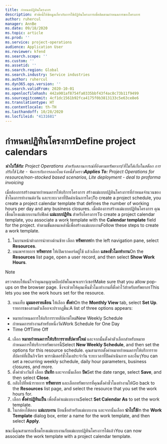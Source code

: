 ```yaml
---
title: กำหนดปฏิทินโครงการ
description: หัวข้อนี้ให้ข้อมูลเกี่ยวกับการใช้ปฏิทินโครงการเพื่อติดตามกำหนดการของโครงการ
author: ruhercul
manager: AnnBe
ms.date: 09/18/2020
ms.topic: article
ms.prod: ''
ms.service: project-operations
audience: Application User
ms.reviewer: kfend
ms.search.scope: ''
ms.custom: ''
ms.assetid: ''
ms.search.region: Global
ms.search.industry: Service industries
ms.author: ruhercul
ms.dyn365.ops.version: ''
ms.search.validFrom: 2020-10-01
ms.openlocfilehash: 442a901af8754fa0335bbf43f4ac8c73b11f9499
ms.sourcegitcommit: 4cf1dc1561b92fca4175f0b3813133c5e63ce8e6
ms.translationtype: HT
ms.contentlocale: th-TH
ms.lasthandoff: 10/28/2020
ms.locfileid: "4131681"
---
```

# <a name="define-project-calendars"></a><span data-ttu-id="f7e0d-103">กำหนดปฏิทินโครงการ</span><span class="sxs-lookup"><span data-stu-id="f7e0d-103">Define project calendars</span></span>

<span data-ttu-id="f7e0d-104">_**นำไปใช้กับ:** Project Operations สำหรับสถานการณ์ที่อิงตามทรัพยากร/ที่ไม่ได้เก็บในสต็อก การปรับใช้ Lite - จัดการกับการออกใบแจ้งหนี้ชั่วคราว_</span><span class="sxs-lookup"><span data-stu-id="f7e0d-104">_**Applies To:** Project Operations for resource/non-stocked based scenarios, Lite deployment - deal to proforma invoicing_</span></span>

<span data-ttu-id="f7e0d-105">เมื่อต้องการสร้างหมายกำหนดการให้บริการโครงการ สร้างแม่แบบปฏิทินโครงการที่กำหนดจำนวนของชั่วโมงการทำงานต่อวัน และระยะเวลาที่ปิดดำเนินการใดๆ</span><span class="sxs-lookup"><span data-stu-id="f7e0d-105">To create a project schedule, you create a project calendar template that defines the number of working hours per day and any business closures.</span></span> <span data-ttu-id="f7e0d-106">เมื่อต้องการสร้างแม่แบบปฏิทินโครงการ คุณเชื่อมโยงแม่แบบงานกับฟิลด์ **แม่แบบปฏิทิน** สำหรับโครงการ</span><span class="sxs-lookup"><span data-stu-id="f7e0d-106">To create a project calendar template, you associate a work template with the **Calendar template** field for the project.</span></span> <span data-ttu-id="f7e0d-107">ทำตามขั้นตอนเหล่านี้เพื่อสร้างแม่แบบงาน</span><span class="sxs-lookup"><span data-stu-id="f7e0d-107">Follow these steps to create a work template.</span></span>

1. <span data-ttu-id="f7e0d-108">ในบานหน้าต่างการนำทางด้านซ้าย เลือก **ทรัพยากร**</span><span class="sxs-lookup"><span data-stu-id="f7e0d-108">In the left navigation pane, select **Resources**.</span></span> 
2. <span data-ttu-id="f7e0d-109">บนเพจรายการ **ทรัพยากร** ให้เปิดเรกคอร์ดผู้ใช้ แล้วเลือก **แสดงชั่วโมงทำงาน**</span><span class="sxs-lookup"><span data-stu-id="f7e0d-109">On the **Resources** list page, open a user record, and then select **Show Work Hours**.</span></span>

  > [!NOTE]
  > <span data-ttu-id="f7e0d-110">ตรวจสอบให้แน่ใจว่าคุณอนุญาตป๊อปอัพในเพจเบราว์เซอร์</span><span class="sxs-lookup"><span data-stu-id="f7e0d-110">Make sure that you allow pop-ups on the browser page.</span></span> <span data-ttu-id="f7e0d-111">ซึ่งจะช่วยให้คุณเห็นชั่วโมงทำงานที่ตั้งค่าไว้สำหรับทรัพยากร</span><span class="sxs-lookup"><span data-stu-id="f7e0d-111">This lets you see the work hours set for the resource.</span></span>
  
3. <span data-ttu-id="f7e0d-112">บนแท็บ **มุมมองรายเดือน** ให้เลือก **ตั้งค่า**</span><span class="sxs-lookup"><span data-stu-id="f7e0d-112">On the **Monthly View** tab, select **Set Up**.</span></span> <span data-ttu-id="f7e0d-113">รายการของสามตัวเลือกจะปรากฏขึ้น:</span><span class="sxs-lookup"><span data-stu-id="f7e0d-113">A list of three options appears:</span></span> 

  - <span data-ttu-id="f7e0d-114">หมายกำหนดการให้บริการรายสัปดาห์ใหม่</span><span class="sxs-lookup"><span data-stu-id="f7e0d-114">New Weekly Schedule</span></span>
  - <span data-ttu-id="f7e0d-115">กำหนดการทำงานสำหรับหนึ่งวัน</span><span class="sxs-lookup"><span data-stu-id="f7e0d-115">Work Schedule for One Day</span></span>
  - <span data-ttu-id="f7e0d-116">Time Off</span><span class="sxs-lookup"><span data-stu-id="f7e0d-116">Time Off</span></span>

4. <span data-ttu-id="f7e0d-117">เลือก **หมายกำหนดการให้บริการรายสัปดาห์ใหม่** และจากนั้นตั้งค่าตัวเลือกสำหรับหมายกำหนดการให้บริการทรัพยากรนี้</span><span class="sxs-lookup"><span data-stu-id="f7e0d-117">Select **New Weekly Schedule**, and then set the options for this resource schedule.</span></span> <span data-ttu-id="f7e0d-118">คุณสามารถตั้งค่าหมายกำหนดการให้บริการรายสัปดาห์ที่เป็นกิจวัตร พารามิเตอร์ชั่วโมงประจำวัน ระยะเวลาที่ปิดดำเนินการ และอื่นๆ</span><span class="sxs-lookup"><span data-stu-id="f7e0d-118">You can set a recurring weekly schedule, daily hour parameters, business closures, and more.</span></span>
5. <span data-ttu-id="f7e0d-119">ตั้งค่าช่วงวันที่ เลือก **บันทึก** และจากนั้นเลือก **ปิด**</span><span class="sxs-lookup"><span data-stu-id="f7e0d-119">Set the date range, select **Save**, and then select **Close**.</span></span> 
6. <span data-ttu-id="f7e0d-120">กลับไปที่หน้ารายการ **ทรัพยากร** และเลือกทรัพยากรที่คุณตั้งค่าชั่วโมงทำงานให้</span><span class="sxs-lookup"><span data-stu-id="f7e0d-120">Go back to the **Resources** list page, and select the resource that you set the work hours for.</span></span> 
7. <span data-ttu-id="f7e0d-121">เลือก **ตั้งค่าปฏิทินเป็น** เพื่อตั้งค่าแม่แบบงาน</span><span class="sxs-lookup"><span data-stu-id="f7e0d-121">Select **Set Calendar As** to set the work template.</span></span> 
8. <span data-ttu-id="f7e0d-122">ในกล่องโต้ตอบ **แม่แบบงาน** ป้อนชื่อสำหรับแม่แบบงาน และจากนั้นเลือก **นำไปใช้**</span><span class="sxs-lookup"><span data-stu-id="f7e0d-122">In the **Work Template** dialog box, enter a name for the work template, and then select **Apply**.</span></span> 

<span data-ttu-id="f7e0d-123">ขณะนี้คุณสามารถเชื่อมโยงแม่แบบงานกับแม่แบบปฏิทินโครงการได้แล้ว</span><span class="sxs-lookup"><span data-stu-id="f7e0d-123">You can now associate the work template with a project calendar template.</span></span>
